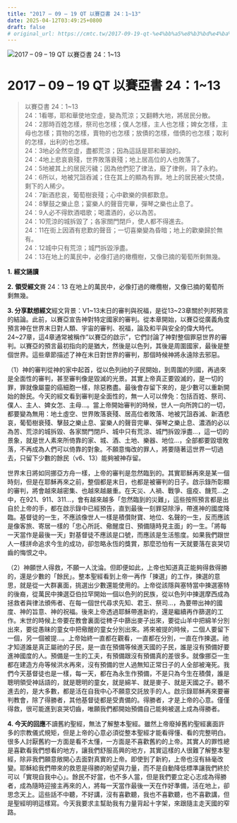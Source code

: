 ```yaml
---
title: "2017 – 09 – 19 QT 以賽亞書 24：1~13"
date: 2025-04-12T03:49:25+0800
draft: false
# original_url: https://cmtc.tw/2017-09-19-qt-%e4%bb%a5%e8%b3%bd%e4%ba%9e%e6%9b%b8-24%ef%bc%9a113
---
```


![2017 – 09 – 19 QT 以賽亞書 24：1\~13](/images/qt.jpg   "2017 – 09 – 19 QT 以賽亞書 24：1\~13")

# 2017 – 09 – 19 QT 以賽亞書 24：1\~13

> 以賽亞書 24：1\~13  
> 24：1看哪，耶和華使地空虛，變為荒涼；又翻轉大地，將居民分散。  
> 24：2那時百姓怎樣，祭司也怎樣；僕人怎樣，主人也怎樣；婢女怎樣，主母也怎樣；買物的怎樣，賣物的也怎樣；放債的怎樣，借債的也怎樣；取利的怎樣，出利的也怎樣。  
> 24：3地必全然空虛，盡都荒涼；因為這話是耶和華說的。  
> 24：4地上悲哀衰殘，世界敗落衰殘；地上居高位的人也敗落了。  
> 24：5地被其上的居民污穢；因為他們犯了律法，廢了律例，背了永約。  
> 24：6所以，地被咒詛吞滅；住在其上的顯為有罪。地上的居民被火焚燒，剩下的人稀少。  
> 24：7新酒悲哀，葡萄樹衰殘；心中歡樂的俱都歎息。  
> 24：8擊鼓之樂止息；宴樂人的聲音完畢，彈琴之樂也止息了。  
> 24：9人必不得飲酒唱歌；喝濃酒的，必以為苦。  
> 24：10荒涼的城拆毀了；各家關門閉戶，使人都不得進去。  
> 24：11在街上因酒有悲歎的聲音；一切喜樂變為昏暗；地上的歡樂歸於無有。  
> 24：12城中只有荒涼；城門拆毀淨盡。  
> 24：13在地上的萬民中，必像打過的橄欖樹，又像已摘的葡萄所剩無幾。

**1.** **經文誦讀**

**2.** **領受經文**賽 24：13 在地上的萬民中，必像打過的橄欖樹，又像已摘的葡萄所剩無幾。

**3. 分享默想經文**經文背景：V1\~13末日的審判與祝福，是從13\~23章關於列邦預言的結論。此前，以賽亞宣告神對特定國家的審判。從本章開始，以賽亞從廣義角度預言神在世界末日對人類、宇宙的審判、祝福，論及和平與安全的偉大時代。24\~27章，這4章通常被稱作”以賽亞的啟示”，它們討論了神對整個罪惡世界的審判。以賽亞的預言最初指向的是猶大，然後是以色列，其後是周圍國家，最後是整個世界。這些章節描述了神在末日對世界的審判，那個時候神將永遠除去邪惡。

（1）神的審判從神的家中起首，從以色列祂的子民開始，到周圍的列國，再過來是全面性的審判，甚至審判像是毀滅的光景。其實上帝真正要毀滅的，是一切的罪，罪就像屬靈的癌細胞一樣，除惡務盡。最後會存留下來的，是少數可以重新開始的餘民。今天的經文看到審判是全面性的，無一人可以倖免：包括百姓、祭司、僕人、主人、婢女怎、主母…。當上帝開始審判的時候，世人一向所誇口的一切，都要變為無用：地土虛空、世界敗落衰殘、居高位者敗落、地被咒詛吞滅、新酒悲哀，葡萄樹衰殘、擊鼓之樂止息、宴樂人的聲音完畢、彈琴之樂止息、濃酒的必以為苦、荒涼的城拆毀、各家關門閉戶、城中只有荒涼、城門拆毀淨盡…，這一切的景象，就是世人素來所倚靠的家、城、酒、土地、樂器、地位…，全部都要毀壞敗落，不再成為人們可以倚靠的對象。不願意悔改的罪人，將要隨著這世界一切過去，只留下少數的餘民（v6、13）能夠被神存留。

世界末日將如同挪亞方舟一樣，上帝的審判是忽然臨到的。其實耶穌再來是某一個時刻，但是在耶穌再來之前，整個都是末日，也都是被審判的日子。啟示錄所彰顯的審判，將會越來越密集、也越來越嚴重。在天災、人禍、戰爭、瘟疫、饑荒…之中，在921、911、311…，會有越來越多「忽然臨到的災難」，這些按照預言都是出自於上帝的手，都在啟示錄中已經預告，直到最後一刻罪惡除淨，帶進神的國度降臨。基督徒的一生，不應該像世人一樣是積儹財寶、地位、名聲的一生，反而應該是像客旅、寄居一樣的「忠心所託、儆醒度日、預備隨時見主面」的一生。「將每一天當作是最後一天」對基督徒不應該是口號，而應該是生活態度。如果我們跟世人一樣拼命追求今生的成功，卻忽略永恆的獎賞，那麼恐怕有一天就要落在哀哭切齒的悔恨之中。

（2）神願世人得救，不願一人沈淪。但即便如此，上帝也知道真正能夠得救得勝的，還是少數的「餘民」。整本聖經看到上帝一再作「揀選」的工作，揀選的意思，就是從一大群裏面，挑選出少數還能使用的。上帝從該隱與塞特當中揀選塞特的後裔，從萬民中揀選亞伯拉罕開始一個以色列的民族，從以色列中揀選摩西成為拯救者與律法頒佈者、在每一個世代尋求先知、君王、祭司…，為要帶出神的國度、神的旨意、神的祝福。後來上帝透過耶穌帶進新約，還是繼續再作篩選的工作。末世的時候上帝要在教會裏面從稗子中篩出麥子出來，要從山羊中把綿羊分別出來，要從愚昧的童女中把儆醒的童女分別出來。將來被提的時候，二個人要留下一個，另一個被提…。上帝始終一直都在觀看，一直都在分別，一直在作揀選。祂才知道誰是真正屬祂的子民，是一直在預備等候進天國的子民，誰是沒有預備好要進神國度的人。預備是一生的工夫，有預備跟沒有預備真的差很多。就像挪亞一生都在建造方舟等候洪水再來，沒有預備的世人過無知正常日子的人全部被淹死。我們今天基督徒也是一樣，每一天，都在為永生作預備，不是只為今生在積儹，誰是聰明領受神話語的，就是聰明的童女，就是綿羊、就是麥子、就是天國之子。聽不進去的，是大多數，都是活在自我中心不願意交託放手的人。啟示錄耶穌再來要審判教會，除了得勝者，其他基督徒都是受責備的。得勝者，才是上帝的心意。僅僅得救，很可能進到哀哭切齒，唯願我們都開始預備自己能夠被選上成為得勝者。

**4. 今天的回應**不讀舊約聖經，無法了解整本聖經。雖然上帝廢掉舊約聖經裏面許多的宗教儀式規矩，但是上帝的心意必須從整本聖經才能看得懂、看的完整明白。很多人討厭舊約一方面是看不太懂，一方面是不喜歡舊約的上帝。其實人的罪性總是喜歡看我們想看的地方，讓我們舒服高興的地方，其實這樣的人很難了解整本聖經，除非我們願意敞開心去面對真實的上帝。即使到了新約，上帝也沒有絲毫改變。耶穌給我們帶來的救恩是得勝的盼望與力量，而不是自動降低標準讓我們終於可以「實現自我中心」。餘民不好當，也不多人當，但是我們要立定心志成為得勝者，成為隨時迎接主再來的人，將每一天當作最後一天在作好準備，活在地上，卻思念天上。這些話不中聽，不好講，沒有喜歡聽，我也不喜歡聽，也不喜歡講，但是聖經明明這樣寫。今天我要求主幫助我有力量背起十字架，來跟隨主走天國的窄路。